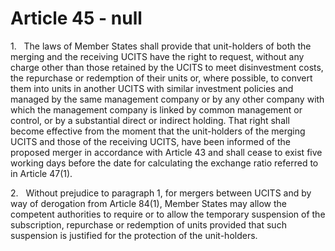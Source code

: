 # Article 45 - null


1.   The laws of Member States shall provide that unit-holders of both the merging and the receiving UCITS have the right to request, without any charge other than those retained by the UCITS to meet disinvestment costs, the repurchase or redemption of their units or, where possible, to convert them into units in another UCITS with similar investment policies and managed by the same management company or by any other company with which the management company is linked by common management or control, or by a substantial direct or indirect holding. That right shall become effective from the moment that the unit-holders of the merging UCITS and those of the receiving UCITS, have been informed of the proposed merger in accordance with Article 43 and shall cease to exist five working days before the date for calculating the exchange ratio referred to in Article 47(1).

2.   Without prejudice to paragraph 1, for mergers between UCITS and by way of derogation from Article 84(1), Member States may allow the competent authorities to require or to allow the temporary suspension of the subscription, repurchase or redemption of units provided that such suspension is justified for the protection of the unit-holders.
